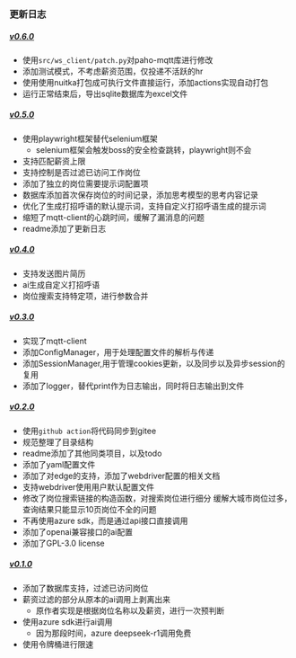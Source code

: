 ### 更新日志

##### [v0.6.0](https://github.com/Ynkcc/auto_get_jobs/commit/e7c06e27c68128e203a2f3bf143a47c32b07e21b)
- 使用`src/ws_client/patch.py`对paho-mqtt库进行修改
- 添加测试模式，不考虑薪资范围，仅投递不活跃的hr
- 使用使用nuitka打包成可执行文件直接运行，添加actions实现自动打包
- 运行正常结束后，导出sqlite数据库为excel文件

##### [v0.5.0](https://github.com/Ynkcc/auto_get_jobs/commit/e226aa759c755c8f4ca2d45b672c58c7ebcc8a2a)
- 使用playwright框架替代selenium框架
  - selenium框架会触发boss的安全检查跳转，playwright则不会
- 支持匹配薪资上限
- 支持控制是否过滤已访问工作岗位
- 添加了独立的岗位需要提示词配置项
- 数据库添加首次保存岗位的时间记录，添加思考模型的思考内容记录
- 优化了生成打招呼语的默认提示词，支持自定义打招呼语生成的提示词
- 缩短了mqtt-client的心跳时间，缓解了漏消息的问题
- readme添加了更新日志

##### [v0.4.0](https://github.com/Ynkcc/auto_get_jobs/commit/293d243987c08274a45d4fd9c901b3911f9a70c2)
- 支持发送图片简历
- ai生成自定义打招呼语
- 岗位搜索支持特定项，进行参数合并

##### [v0.3.0](https://github.com/Ynkcc/auto_get_jobs/commit/096d34148b5942bc47d2286e2f64f51497fb68a8)
- 实现了mqtt-client
- 添加ConfigManager，用于处理配置文件的解析与传递
- 添加SessionManager,用于管理cookies更新，以及同步以及异步session的复用
- 添加了logger，替代print作为日志输出，同时将日志输出到文件

##### [v0.2.0](https://github.com/Ynkcc/auto_get_jobs/commit/789c2c34cb310f46b1eb38fe1b15c6820eb83203)
- 使用`github action`将代码同步到gitee
- 规范整理了目录结构
- readme添加了其他同类项目，以及todo
- 添加了yaml配置文件
- 添加了对edge的支持，添加了webdriver配置的相关文档
- 支持webdriver使用用户默认配置文件
- 修改了岗位搜索链接的构造函数，对搜索岗位进行细分
  缓解大城市岗位过多，查询结果只能显示10页岗位不全的问题
- 不再使用azure sdk，而是通过api接口直接调用
- 添加了openai兼容接口的ai配置
- 添加了GPL-3.0 license

##### [v0.1.0](https://github.com/Ynkcc/auto_get_jobs/commit/37ee841b95af80d87eb41b1bf19d4ebb8e0095ec)
- 添加了数据库支持，过滤已访问岗位
- 薪资过滤的部分从原本的ai调用上剥离出来
  - 原作者实现是根据岗位名称以及薪资，进行一次预判断
- 使用azure sdk进行ai调用
  - 因为那段时间，azure deepseek-r1调用免费
- 使用令牌桶进行限速